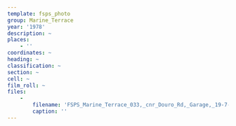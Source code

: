 ```yaml
---
template: fsps_photo
group: Marine_Terrace
year: '1978'
description: ~
places:
    - ''
coordinates: ~
heading: ~
classification: ~
section: ~
cell: ~
film_roll: ~
files:
    -
        filename: 'FSPS_Marine_Terrace_033,_cnr_Douro_Rd,_Garage,_19-7-K,_1978.png'
        caption: ''
---
```

